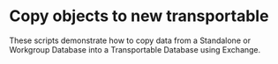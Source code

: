 # Copy objects to new transportable
These scripts demonstrate how to copy data from a Standalone or Workgroup Database into a Transportable Database using Exchange.